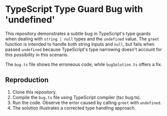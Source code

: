 # TypeScript Type Guard Bug with 'undefined'

This repository demonstrates a subtle bug in TypeScript's type guards when dealing with `string | null` types and the `undefined` value.  The `greet` function is intended to handle both string inputs and `null`, but fails when passed `undefined` because TypeScript's type narrowing doesn't account for this possibility in this scenario.

The `bug.ts` file shows the erroneous code, while `bugSolution.ts` offers a fix.

## Reproduction

1. Clone this repository.
2. Compile the `bug.ts` file using TypeScript compiler (tsc bug.ts). 
3. Run the code.  Observe the error caused by calling `greet` with `undefined`.
4. The solution illustrates a corrected type handling approach.